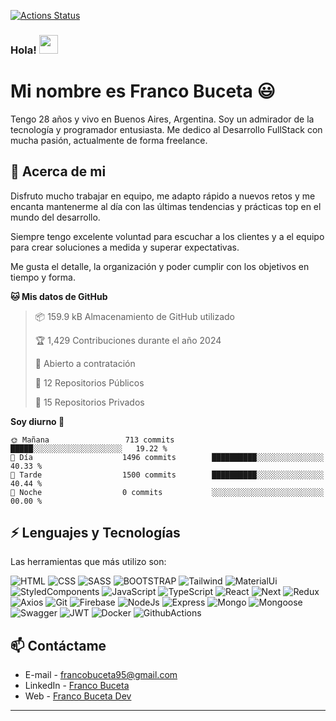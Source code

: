 [![Actions Status](https://github.com/francobuceta/francobuceta/workflows/wakatime-stats/badge.svg)](https://github.com/francobuceta/francobuceta/actions)

### Hola! <img src="https://raw.githubusercontent.com/iampavangandhi/iampavangandhi/master/gifs/Hi.gif" width="30px">

# Mi nombre es Franco Buceta 😃
Tengo 28 años y vivo en Buenos Aires, Argentina. Soy un admirador de la tecnología y programador entusiasta. Me dedico al Desarrollo 
FullStack con mucha pasión, actualmente de forma freelance.

## 🧐 Acerca de mi
Disfruto mucho trabajar en equipo, me adapto rápido a nuevos retos y me encanta mantenerme al día con las últimas tendencias y prácticas top en el mundo del desarrollo. 

Siempre tengo excelente voluntad para escuchar a los clientes y a el equipo para crear soluciones a medida y superar expectativas.

Me gusta el detalle, la organización y poder cumplir con los objetivos en tiempo y forma. 

<!--START_SECTION:waka-->
**🐱 Mis datos de GitHub** 

> 📦 159.9 kB Almacenamiento de GitHub utilizado 
 > 
> 🏆 1,429 Contribuciones durante el año 2024
 > 
> 💼 Abierto a contratación
 > 
> 📜 12 Repositorios Públicos 
 > 
> 🔑 15 Repositorios Privados 
 > 
**Soy diurno 🐤** 

```text
🌞 Mañana                 713 commits         █████░░░░░░░░░░░░░░░░░░░░   19.22 % 
🌆 Día                    1496 commits        ██████████░░░░░░░░░░░░░░░   40.33 % 
🌃 Tarde                  1500 commits        ██████████░░░░░░░░░░░░░░░   40.44 % 
🌙 Noche                  0 commits           ░░░░░░░░░░░░░░░░░░░░░░░░░   00.00 % 
```



<!--END_SECTION:waka-->

## ⚡ Lenguajes y Tecnologías
Las herramientas que más utilizo son:  

![HTML](https://img.shields.io/badge/HTML5-E34F26?style=for-the-badge&logo=HTML5&logoColor=white) 
![CSS](https://img.shields.io/badge/CSS3-1572B6?style=for-the-badge&logo=CSS3&logoColor=white)
![SASS](https://img.shields.io/badge/Sass-CC6699?style=for-the-badge&logo=sass&logoColor=white)
![BOOTSTRAP](https://img.shields.io/badge/Bootstrap-7952B3?style=for-the-badge&logo=bootstrap&logoColor=white)
![Tailwind](https://img.shields.io/badge/-Tailwind-06B6D4?logo=tailwind-css&logoColor=white&style=for-the-badge)
![MaterialUi](https://img.shields.io/badge/MaterialUi-007FFF?style=for-the-badge&logo=mui&logoColor=white)
![StyledComponents](https://img.shields.io/badge/Styled%20Components-DB7093?style=for-the-badge&logo=styledcomponents&logoColor=white)
![JavaScript](https://img.shields.io/badge/JavaScript-F7DF1E?style=for-the-badge&logo=JavaScript&logoColor=black)
![TypeScript](https://img.shields.io/badge/TypeScript-3178C6?style=for-the-badge&logo=typescript&logoColor=white)
![React](https://img.shields.io/badge/React-61DAFB?style=for-the-badge&logo=React&logoColor=white)
![Next](https://img.shields.io/badge/-Next-000000?style=for-the-badge&logo=nextdotjs)
![Redux](https://img.shields.io/badge/Redux%20Toolkit-764ABC?style=for-the-badge&logo=Redux&logoColor=white)
![Axios](https://img.shields.io/badge/Axios-000000?style=for-the-badge&logo=axios&logoColor=white)
![Git](https://img.shields.io/badge/Git-F05032?style=for-the-badge&logo=git&logoColor=white)
![Firebase](https://img.shields.io/badge/Firebase-FFCA28?style=for-the-badge&logo=firebase&logoColor=black)
![NodeJs](https://img.shields.io/badge/NodeJs-339933?style=for-the-badge&logo=nodedotjs&logoColor=white)
![Express](https://img.shields.io/badge/Express-000000?style=for-the-badge&logo=express&logoColor=white)
![Mongo](https://img.shields.io/badge/MongoDB-47A248?style=for-the-badge&logo=mongodb&logoColor=white)
![Mongoose](https://img.shields.io/badge/Mongoose-880000?style=for-the-badge&logo=mongoose&logoColor=white)
![Swagger](https://img.shields.io/badge/-Swagger-85EA2D?logo=swagger&logoColor=black&style=for-the-badge)
![JWT](https://img.shields.io/badge/JWT-black?style=for-the-badge&logo=json-web-tokens&logoColor=white)
![Docker](https://img.shields.io/badge/docker-2496ED?style=for-the-badge&logo=docker&logoColor=white)
![GithubActions](https://img.shields.io/badge/Github_Actions-2088FF?style=for-the-badge&logo=github-actions&logoColor=white)

## 📫 Contáctame
- E-mail - francobuceta95@gmail.com
- LinkedIn - [Franco Buceta](https://www.linkedin.com/in/francobuceta/)
- Web - [Franco Buceta Dev](https://francobucetadev.com.ar/)

---
